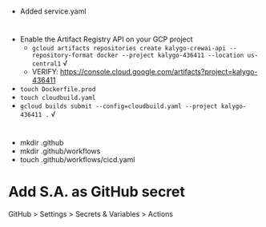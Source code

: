 #

- Added service.yaml

#

- Enable the Artifact Registry API on your GCP project
  - `gcloud artifacts repositories create kalygo-crewai-api --repository-format docker --project kalygo-436411 --location us-central1` √
  - VERIFY: https://console.cloud.google.com/artifacts?project=kalygo-436411
- `touch Dockerfile.prod`
- `touch cloudbuild.yaml`
- `gcloud builds submit --config=cloudbuild.yaml --project kalygo-436411 .` √

#

- mkdir .github
- mkdir .github/workflows
- touch .github/workflows/cicd.yaml

# Add S.A. as GitHub secret

GitHub > Settings > Secrets & Variables > Actions

